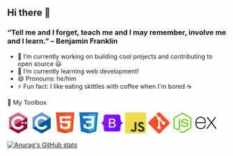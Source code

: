 ## Hi there 👋
### “Tell me and I forget, teach me and I may remember, involve me and I learn.” – Benjamin Franklin



- 🔭 I’m currently working on building cool projects and contributing to open source 😃
- 🌱 I’m currently learning web development!
- 😄 Pronouns: he/him
- ⚡ Fun fact: I like eating skittles with coffee when I'm bored ☕ 

🧰 My Toolbox

<img src = "https://github.com/devicons/devicon/blob/master/icons/cplusplus/cplusplus-original.svg" alt = "CPP logo" width="50" height="50"/> <img src = "https://github.com/devicons/devicon/blob/master/icons/c/c-original.svg" alt = "C logo" width="50" height="50" /> <img src = "https://github.com/devicons/devicon/blob/master/icons/html5/html5-original.svg" alt = "html logo" width="50" height="50"/> 
<img src="https://github.com/devicons/devicon/blob/master/icons/css3/css3-original.svg" alt = "css-logo" width="50" height="50"/>
<img src="https://github.com/devicons/devicon/blob/master/icons/bootstrap/bootstrap-original.svg" alt = "bootstrap-logo" width="50" height="50"/>
<img src="https://github.com/devicons/devicon/blob/master/icons/javascript/javascript-original.svg" alt = "js-logo" width="50" height="50"/> <img src="https://github.com/devicons/devicon/blob/master/icons/git/git-original.svg" alt = "git-logo" width="50" height="50"/> <img src="https://github.com/devicons/devicon/blob/master/icons/nodejs/nodejs-original.svg" alt = "git-logo" width="50" height="50"/> <img src="https://github.com/devicons/devicon/blob/master/icons/express/express-original.svg" alt = "exp-logo" width="50" height="50"/> 

 
 
  <!-- - 📫 How to reach me: ... -->
 
[![Anurag's GitHub stats](https://github-readme-stats.vercel.app/api?username=sauradip007)](https://github.com/anuraghazra/github-readme-stats)

